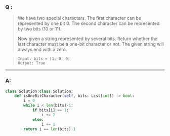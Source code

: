### Q :
> We have two special characters. The first character can be represented by one bit 0. The second character can be represented by two bits (10 or 11).
>
> Now given a string represented by several bits. Return whether the last character must be a one-bit character or not. The given string will always end with a zero.


> ```
> Input: bits = [1, 0, 0]
> Output: True
> ```

***

### A:


```python
class Solution:class Solution:
    def isOneBitCharacter(self, bits: List[int]) -> bool:
        i = 0
        while i < len(bits)-1:
            if bits[i] == 1:
                i += 2
            else:
                i += 1
        return i == len(bits)-1
```
